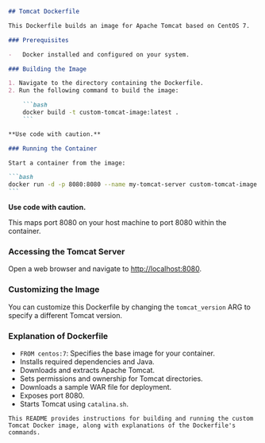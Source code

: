 ````markdown
## Tomcat Dockerfile

This Dockerfile builds an image for Apache Tomcat based on CentOS 7.

### Prerequisites

-   Docker installed and configured on your system.

### Building the Image

1. Navigate to the directory containing the Dockerfile.
2. Run the following command to build the image:

    ```bash
    docker build -t custom-tomcat-image:latest .
    ```

**Use code with caution.**

### Running the Container

Start a container from the image:

```bash
docker run -d -p 8080:8080 --name my-tomcat-server custom-tomcat-image:latest
```
````

**Use code with caution.**

This maps port 8080 on your host machine to port 8080 within the container.

### Accessing the Tomcat Server

Open a web browser and navigate to [http://localhost:8080](http://localhost:8080).

### Customizing the Image

You can customize this Dockerfile by changing the `tomcat_version` ARG to specify a different Tomcat version.

### Explanation of Dockerfile

-   `FROM centos:7`: Specifies the base image for your container.
-   Installs required dependencies and Java.
-   Downloads and extracts Apache Tomcat.
-   Sets permissions and ownership for Tomcat directories.
-   Downloads a sample WAR file for deployment.
-   Exposes port 8080.
-   Starts Tomcat using `catalina.sh`.

```
This README provides instructions for building and running the custom Tomcat Docker image, along with explanations of the Dockerfile's commands.
```
